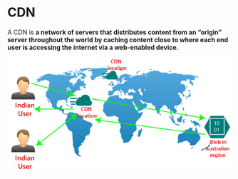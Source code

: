 # CDN


A CDN is **a network of servers that distributes content from an “origin” server throughout the world by caching content close to where each end user is accessing the internet via a web-enabled device.**


![CDN](./cdn.png)









































